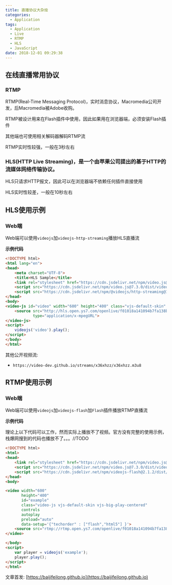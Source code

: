 ```yaml
---
title: 直播协议大杂烩
categories:
  - Application
tags:
  - Application
  - Live
  - RTMP
  - HLS
  - JavaScript
date: 2018-12-01 09:29:38
---
```


## 在线直播常用协议

### RTMP

RTMP(Real-Time Messaging Protocol)，实时消息协议，Macromedia公司开发，后Macromedia被Adobe收购。

RTMP被设计用来在Flash插件中使用，因此如果用在浏览器端，必须安装Flash插件

其他端也可使用相关解码器解码RTMP流

RTMP实时性较强，一般在3秒左右

### HLS(HTTP Live Streaming)，是一个由苹果公司提出的基于HTTP的流媒体网络传输协议。

HLS只请求HTTP报文，因此可以在浏览器端不依赖任何插件直接使用

HLS实时性较差，一般在10秒左右

<!--more-->

## HLS使用示例

### Web端

Web端可以使用`videojs`加`videojs-http-streaming`播放HLS直播流

**示例代码**

```html
<!DOCTYPE html>
<html lang="en">
<head>
    <meta charset="UTF-8">
    <title>HLS Sample</title>
    <link rel="stylesheet" href="https://cdn.jsdelivr.net/npm/video.js@7.3.0/dist/video-js.min.css">
    <script src="https://cdn.jsdelivr.net/npm/video.js@7.3.0/dist/video.min.js"></script>
    <script src="https://cdn.jsdelivr.net/npm/@videojs/http-streaming@1.5.0/dist/videojs-http-streaming.js"></script>
</head>
<body>
<video-js id="video" width="600" height="400" class="vjs-default-skin" controls>
    <source src="http://hls.open.ys7.com/openlive/f01018a141094b7fa138b9d0b856507b.hd.m3u8"
            type="application/x-mpegURL">
</video-js>
<script>
    videojs('video').play();
</script>
</body>
</html>
```

其他公开视频流:

- `https://video-dev.github.io/streams/x36xhzz/x36xhzz.m3u8`

## RTMP使用示例

### Web端

Web端可以使用`videojs`加`videojs-flash`加`Flash`插件播放RTMP直播流

**示例代码**

理论上以下代码可以工作，然而实际上播放不了视频。官方没有完整的使用示例，栈爆网搜到的代码也播放不了。。。//TODO

```html
<!DOCTYPE html>
<html>
<head>
    <link rel="stylesheet" href="https://cdn.jsdelivr.net/npm/video.js@7.3.0/dist/video-js.min.css">
    <script src="https://cdn.jsdelivr.net/npm/video.js@7.3.0/dist/video.min.js"></script>
    <script src="https://cdn.jsdelivr.net/npm/videojs-flash@2.1.2/dist/videojs-flash.min.js"></script>
</head>
<body>

<video width="600"
       height="400"
       id="example"
       class="video-js vjs-default-skin vjs-big-play-centered"
       controls
       autoplay
       preload="auto"
       data-setup='{"techorder" : ["flash","html5"] }'>
    <source src="rtmp://rtmp.open.ys7.com/openlive/f01018a141094b7fa138b9d0b856507b.hd" type="rtmp/mp4">
</video>

</body>
<script>
    var player = videojs('example');
    player.play();
</script>
</html>
```

文章首发: [https://baijifeilong.github.io](https://baijifeilong.github.io)
